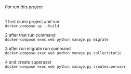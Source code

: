<h6> For run this project </h6>

1 first clone project and run </br>
```docker-compose up --build ```

2 after that run command  </br>
```docker-compose exec web python manage.py migrate```

3 after run migrate run command </br>
```docker-compose exec web python manage.py collectstatic```

4 and create superuser </br>
```docker-compose exec web python manage.py createsuperuser```

